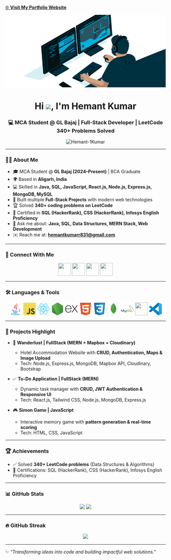 [🌐 **Visit My Portfolio Website**](https://hemant-1kumar.github.io/portfolio/)

![MasterHead](coding.gif)

<h1 align="center">Hi <img src="https://media.giphy.com/media/hvRJCLFzcasrR4ia7z/giphy.gif" width="30px"/>, I'm Hemant Kumar</h1>

<h3 align="center">💻 MCA Student @ GL Bajaj | Full-Stack Developer | LeetCode 340+ Problems Solved</h3>

<p align="center">
  <img src="https://komarev.com/ghpvc/?username=Hemant-1Kumar&label=Profile%20views&color=0e75b6&style=flat" alt="Hemant-1Kumar" />
</p>

---

### 👨‍💻 About Me  
- 🎓 MCA Student @ **GL Bajaj (2024–Present)** | BCA Graduate  
- 🌍 Based in **Aligarh, India**  
- 💻 Skilled in **Java, SQL, JavaScript, React.js, Node.js, Express.js, MongoDB, MySQL**  
- 🚀 Built multiple **Full-Stack Projects** with modern web technologies  
- 🏆 Solved **340+ coding problems on LeetCode**  
- 📜 Certified in **SQL (HackerRank), CSS (HackerRank), Infosys English Proficiency**  
- 💬 Ask me about: **Java, SQL, Data Structures, MERN Stack, Web Development**  
- ✉️ Reach me at: **[hemantkumarr831@gmail.com](mailto:hemantkumarr831@gmail.com)**  

---

### 🤝 Connect With Me  
<p align="center">
<a href="https://github.com/Hemant-1Kumar" target="_blank"><img src="https://raw.githubusercontent.com/danielcranney/readme-generator/main/public/icons/socials/github.svg" width="40" height="40" /></a>
<a href="https://www.linkedin.com/in/hemant-kumar-a06679263/" target="_blank"><img src="https://raw.githubusercontent.com/danielcranney/readme-generator/main/public/icons/socials/linkedin.svg" width="40" height="40" /></a>
<a href="https://www.hackerrank.com/profile/hemantkumarr831" target="_blank"><img src="https://raw.githubusercontent.com/rahuldkjain/github-profile-readme-generator/master/src/images/icons/Social/hackerrank.svg" width="40" height="40" /></a>
<a href="https://medium.com/@hemantrajput831" target="_blank"><img src="https://raw.githubusercontent.com/danielcranney/readme-generator/main/public/icons/socials/medium.svg" width="40" height="40" /></a>
</p>

---

### 🛠️ Languages & Tools  
<p align="center">
<!-- Programming -->
<img src="https://raw.githubusercontent.com/devicons/devicon/master/icons/java/java-original.svg" width="40" height="40"/>
<img src="https://raw.githubusercontent.com/devicons/devicon/master/icons/javascript/javascript-original.svg" width="40" height="40"/>
<!-- Web Dev -->
<img src="https://raw.githubusercontent.com/devicons/devicon/master/icons/react/react-original.svg" width="40" height="40"/>
<img src="https://raw.githubusercontent.com/devicons/devicon/master/icons/nodejs/nodejs-original.svg" width="40" height="40"/>
<img src="https://raw.githubusercontent.com/devicons/devicon/master/icons/express/express-original.svg" width="40" height="40"/>
<img src="https://raw.githubusercontent.com/devicons/devicon/master/icons/html5/html5-original.svg" width="40" height="40"/>
<img src="https://raw.githubusercontent.com/devicons/devicon/master/icons/css3/css3-original.svg" width="40" height="40"/>
<!-- Database -->
<img src="https://raw.githubusercontent.com/devicons/devicon/master/icons/mongodb/mongodb-original.svg" width="40" height="40"/>
<img src="https://raw.githubusercontent.com/devicons/devicon/master/icons/mysql/mysql-original-wordmark.svg" width="40" height="40"/>
<!-- Tools -->
<img src="https://www.vectorlogo.zone/logos/git-scm/git-scm-icon.svg" width="40" height="40"/>
<img src="https://raw.githubusercontent.com/devicons/devicon/master/icons/vscode/vscode-original.svg" width="40" height="40"/>
</p>

---

### 🚀 Projects Highlight  
- 🏨 **Wanderlust | FullStack (MERN + Mapbox + Cloudinary)**  
   - Hotel Accommodation Website with **CRUD, Authentication, Maps & Image Upload**  
   - Tech: Node.js, Express.js, MongoDB, Mapbox API, Cloudinary, Bootstrap  

- ✅ **To-Do Application | FullStack (MERN)**  
   - Dynamic task manager with **CRUD, JWT Authentication & Responsive UI**  
   - Tech: React.js, Tailwind CSS, Node.js, MongoDB, Express.js  

- 🎮 **Simon Game | JavaScript**  
   - Interactive memory game with **pattern generation & real-time scoring**  
   - Tech: HTML, CSS, JavaScript  

---

### 🏆 Achievements  
- ✅ Solved **340+ LeetCode problems** (Data Structures & Algorithms)  
- 🥇 Certifications: SQL (HackerRank), CSS (HackerRank), Infosys English Proficiency  

---

### 📊 GitHub Stats  
<p align="center">
<img src="https://github-readme-stats.vercel.app/api/top-langs?username=Hemant-1Kumar&show_icons=true&locale=en&layout=compact&theme=radical" height="150"/>
<img src="https://github-readme-stats.vercel.app/api?username=Hemant-1Kumar&show_icons=true&locale=en&theme=radical" height="150"/>
</p>

---

### 🔥 GitHub Streak  
<p align="center">
  <img src="https://github-readme-streak-stats.herokuapp.com/?user=Hemant-1Kumar&theme=radical" height="200"/>
</p>

---

✨ _“Transforming ideas into code and building impactful web solutions.”_
